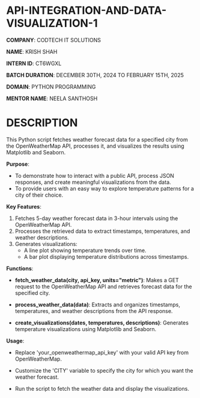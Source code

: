 # API-INTEGRATION-AND-DATA-VISUALIZATION-1

**COMPANY**: CODTECH IT SOLUTIONS

**NAME**: KRISH SHAH

**INTERN ID**: CT6WGXL

**BATCH DURATION**: DECEMBER 30TH, 2024 TO FEBRUARY 15TH, 2025

**DOMAIN**: PYTHON PROGRAMMING

**MENTOR NAME**: NEELA SANTHOSH

# DESCRIPTION
This Python script fetches weather forecast data for a specified city from the OpenWeatherMap API, processes it, and visualizes the results using Matplotlib and Seaborn.

**Purpose**:
- To demonstrate how to interact with a public API, process JSON responses, and create meaningful visualizations from the data.
- To provide users with an easy way to explore temperature patterns for a city of their choice.

**Key Features**:
1) Fetches 5-day weather forecast data in 3-hour intervals using the OpenWeatherMap API.
2) Processes the retrieved data to extract timestamps, temperatures, and weather descriptions.
3) Generates visualizations:
   - A line plot showing temperature trends over time.
   - A bar plot displaying temperature distributions across timestamps.

**Functions**:
+ **fetch_weather_data(city, api_key, units="metric")**: Makes a GET request to the OpenWeatherMap API and retrieves forecast data for the specified city.
- **process_weather_data(data)**: Extracts and organizes timestamps, temperatures, and weather descriptions from the API response.
* **create_visualizations(dates, temperatures, descriptions)**: Generates temperature visualizations using Matplotlib and Seaborn.

 **Usage**:
+ Replace 'your_openweathermap_api_key' with your valid API key from OpenWeatherMap.
- Customize the 'CITY' variable to specify the city for which you want the weather forecast.
* Run the script to fetch the weather data and display the visualizations.
